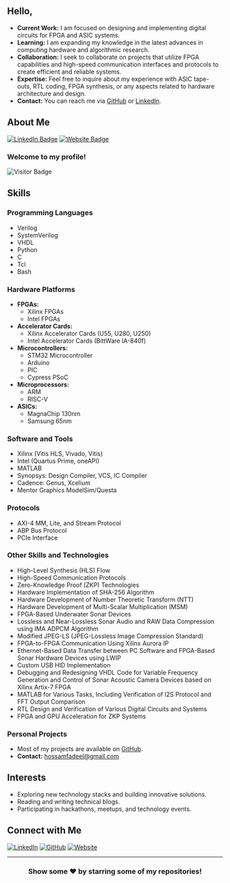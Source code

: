 ## Hello,

- **Current Work:** I am focused on designing and implementing digital circuits for FPGA and ASIC systems.
- **Learning:** I am expanding my knowledge in the latest advances in computing hardware and algorithmic research.
- **Collaboration:** I seek to collaborate on projects that utilize FPGA capabilities and high-speed communication interfaces and protocols to create efficient and reliable systems.
- **Expertise:** Feel free to inquire about my experience with ASIC tape-outs, RTL coding, FPGA synthesis, or any aspects related to hardware architecture and design.
- **Contact:** You can reach me via [GitHub](https://github.com/hossamfadeel) or [LinkedIn](https://www.linkedin.com/in/hossam-fadeel-hassan/).

## About Me

[![LinkedIn Badge](https://img.shields.io/badge/-LinkedIn-0e76a8?style=flat-square&logo=Linkedin&logoColor=white)](https://linkedin.com/in/hossamfadeel)
[![Website Badge](https://img.shields.io/badge/Website-3b5998?style=flat-square&logo=google-chrome&logoColor=white)](https://hossamfadeel.github.io/)


### Welcome to my profile!  
![Visitor Badge](https://visitor-badge.glitch.me/badge?page_id=hossamfadeel.hossamfadeel&style=flat-square&color=0088cc)

## Skills

### Programming Languages
- Verilog
- SystemVerilog
- VHDL
- Python
- C
- Tcl
- Bash

### Hardware Platforms
- **FPGAs:**
  - Xilinx FPGAs
  - Intel FPGAs
- **Accelerator Cards:**
  - Xilinx Accelerator Cards (U55, U280, U250)
  - Intel Accelerator Cards (BittWare IA-840f)
- **Microcontrollers:**
  - STM32 Microcontroller
  - Arduino
  - PIC
  - Cypress PSoC
- **Microprocessors:**
  - ARM
  - RISC-V
- **ASICs:**
  - MagnaChip 130nm
  - Samsung 65nm

### Software and Tools
- Xilinx (Vitis HLS, Vivado, Vitis)
- Intel (Quartus Prime, oneAPI)
- MATLAB
- Synopsys: Design Compiler, VCS, IC Compiler
- Cadence: Genus, Xcelium
- Mentor Graphics ModelSim/Questa

### Protocols
- AXI-4 MM, Lite, and Stream Protocol
- ABP Bus Protocol
- PCIe Interface

### Other Skills and Technologies
- High-Level Synthesis (HLS) Flow
- High-Speed Communication Protocols
- Zero-Knowledge Proof (ZKP) Technologies
- Hardware Implementation of SHA-256 Algorithm
- Hardware Development of Number Theoretic Transform (NTT)
- Hardware Development of Multi-Scalar Multiplication (MSM)
- FPGA-Based Underwater Sonar Devices
- Lossless and Near-Lossless Sonar Audio and RAW Data Compression using IMA ADPCM Algorithm
- Modified JPEG-LS (JPEG-Lossless Image Compression Standard)
- FPGA-to-FPGA Communication Using Xilinx Aurora IP
- Ethernet-Based Data Transfer between PC Software and FPGA-Based Sonar Hardware Devices using LWIP
- Custom USB HID Implementation
- Debugging and Redesigning VHDL Code for Variable Frequency Generation and Control of Sonar Acoustic Camera Devices based on Xilinx Artix-7 FPGA
- MATLAB for Various Tasks, Including Verification of I2S Protocol and FFT Output Comparison
- RTL Design and Verification of Various Digital Circuits and Systems
- FPGA and GPU Acceleration for ZKP Systems

### Personal Projects
- Most of my projects are available on [GitHub](https://github.com/hossamfadeel).
- **Contact:** hossamfadeel@gmail.com

## Interests

- Exploring new technology stacks and building innovative solutions.
- Reading and writing technical blogs.
- Participating in hackathons, meetups, and technology events.

## Connect with Me

[![LinkedIn](https://img.shields.io/badge/LinkedIn-0e76a8?style=flat-square&logo=Linkedin&logoColor=white)](https://linkedin.com/in/hossamfadeel)
[![GitHub](https://img.shields.io/badge/GitHub-333?style=flat-square&logo=github&logoColor=white)](https://github.com/hossamfadeel)
[![Website](https://img.shields.io/badge/Website-3b5998?style=flat-square&logo=google-chrome&logoColor=white)](https://hossamfadeel.github.io/)

---

<div align="center">

### Show some ❤️ by starring some of my repositories!

</div>
